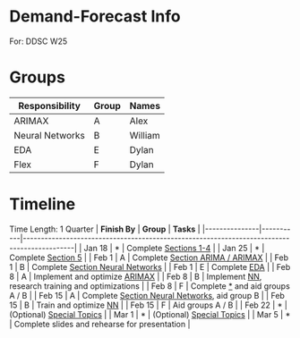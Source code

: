 # Demand-Forecast Info
For: DDSC W25

# Groups
| **Responsibility** | **Group** | **Names**                                                                                  |
|--------------------|-----------|--------------------------------------------------------------------------------------------|
| ARIMAX             | A         | Alex                                                   |
| Neural Networks    | B         | William                                                     |
| EDA                | E         | Dylan                                   |
| Flex               | F         | Dylan                                  |

# Timeline
Time Length: 1 Quarter
| **Finish By** | **Group** | **Tasks**                                                                                  |
|---------------|-----------|--------------------------------------------------------------------------------------------|
| Jan 18        | *         | Complete [Sections 1-4](/info/README.md)                                                   |
| Jan 25        | *         | Complete [Section 5](/info/README.md)                                                      |
| Feb 1         | A         | Complete [Section ARIMA / ARIMAX](/info/model/README.md)                                   |
| Feb 1         | B         | Complete [Section Neural Networks](/info/model/README.md)                                  |
| Feb 1         | E         | Complete [EDA](/info/README.md)                                                            |
| Feb 8         | A         | Implement and optimize [ARIMAX](/info/README.md)                                           |
| Feb 8         | B         | Implement [NN](/info/README.md), research training and optimizations                       |
| Feb 8         | F         | Complete [*](/info/model/README.md) and aid groups A / B                                   |
| Feb 15        | A         | Complete [Section Neural Networks](/info/model/README.md), aid group B                     |
| Feb 15        | B         | Train and optimize [NN](/info/README.md)                                                   |
| Feb 15        | F         | Aid groups A / B                                                                           |
| Feb 22        | *         | (Optional) [Special Topics](/info/README.md)                                               |
| Mar 1         | *         | (Optional) [Special Topics](/info/README.md)                                               |
| Mar 5         | *         | Complete slides and rehearse for presentation                                              |
